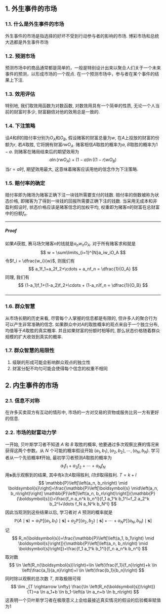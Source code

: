 ## 1. 外生事件的市场
### 1.1. 什么是外生事件的市场
外生事件的市场是指选择的好坏不受到行动参与者的影响的市场. 博彩市场和总统大选都是外生事件市场

### 1.2. 预测市场
预测市场中的商品通常都是简单的，一般是特别设计出来以聚合人们关于一个未来事件的预测，以形成市场的一个观点. 在一个预测市场中，参与者在某个事件的结果上下注. 

### 1.3. 效用评估
特别地, 我们取效用函数为对数函数, 对数效用具有一个简单的性质, 无论一个人当前的财富时多少, 财富翻倍对他的效用总是一致的. 

### 1.4. 下注策略
设$A$和$B$的赔付率分别为$O_A$和$O_B$, 假设赌客的财富总量为$w$, 在$A$上投放的财富的份额为$r$, 若$A$取胜, 它将拥有财富$rwO_A$. 赌客相信$A$取胜的概率为$a$, $B$取胜的概率为$1-a$. 则赌客在赌局结束后的期望效用为
$$
a\ln(rwO_A) + (1-a)\ln((1-r)wO_B)
$$
当$r=a$时, 期望效用最大, 这意味着赌客应该用他的信念作为下注策略. 

### 1.5. 赔付率的确定
赔付率即为赌场为赌客正确下注一块钱所需要支付的钱数. 赔付率的倒数被称为状态价格, 即赌客为了得到一块钱的回报所需要正确下注的钱数. 当采用无成本和非盈利假设时, 状态价格应该是赌客信念的加权平均, 权重即为赌客$n$的财富在总财富中的份额$f_n$. 
___
##### Proof
如果$A$获胜, 赛马场欠赌客$n$的钱就是$a_nw_nO_A$. 对于所有赌客求和就是
$$
w = \sum\limits_{i=1}^{N}a_iw_iO_A 
$$
令$f_i = \dfrac{w_i}{w}$, 则我们有
$$
a_1f_1+a_2f_2+\cdots + a_nf_n = \dfrac{1}{O_A}
$$ 
同理, 我们有
$$
(1-a_1)f_1+(1-a_2)f_2+\cdots + (1-a_n)f_n = \dfrac{1}{O_B}
$$
#####
___

### 1.6. 群众智慧
从市场长期的历史来看, 尽管每个人掌握的信息都是有限的, 但许多人的聚合行为可以产生非常准确的信念. 如果群众中对$A$的取胜概率的观点来自于一个独立分布, 均值等于$A$取胜的真实概率. 并且如果财富的份额时相等的, 那么状态价格随着群众规模的扩大收敛到真实的概率. 

### 1.7. 群众智慧的局限性
1. 级联的形成可能会影响群众观点的独立性
2. 财富分配不均匀可能会使得每个信念的权重不相同


## 2. 内生事件的市场
### 2.1. 信息不对称
在许多买卖双方有互动的情形中, 市场的一方对交易的货物或服务比另一方有更好的信息. 

### 2.2. 市场的财富动力学
一开始, 贝叶斯学习者不知道 $A$ 和 $B$ 取胜的概率, 他要通过多次观察比赛的情况来获得这两个参数。从 $N$ 个可能的概率假设开始 $\left(a_1, b_1\right),\left(a_2, b_2\right), \cdots,\left(a_N, b_N\right)$. 学习者从一个先验概率$\boldsymbol{f}$开始, 最初学习者预测$A$取胜的概率为
$$
a_1f_1+a_2f_2+\cdots + a_Nf_N
$$
用$\boldsymbol{s}$表示观察到的结果, 其中有$k$次$A$取得胜利, $l$次$B$取得胜利. $T = k+l$ 
$$
\mathbb{P}\left[\left(a_n, b_n\right) \mid \boldsymbol{s}\right]=\frac{\mathbb{P}\left[\boldsymbol{s} \mid\left(a_n, b_n\right)\right] \mathbb{P}\left[\left(a_n, b_n\right)\right]}{\mathbb{P}(\boldsymbol{s})}=\frac{f_n a_n^k b_n^l}{f_1 a_1^k b_1^l+f_2 a_2^k b_2^l+\ldots f_N a_N^k b_N^l}
$$ 
因此当观测到这些结果以后, 学习者对 ${A}$ 预测的概率就是 
$$
\mathbb{P}(A\mid \boldsymbol{s}) = a_1 \mathbb{P}\left[\left(a_1, b_1\right) \mid \boldsymbol{s}\right]+a_2 \mathbb{P}\left[\left(a_2, b_2\right) \mid \boldsymbol{s}\right]+\cdots+a_N \mathbb{P}\left[\left(a_N, b_N\right) \mid \boldsymbol{s}\right]
$$
记 
$$
R_n(\boldsymbol{s})=\frac{\mathbb{P}\left[\left(a_1, b_1\right) \mid \boldsymbol{s}\right]}{\mathbb{P}\left[\left(a_n, b_n\right) \mid \boldsymbol{s}\right]}=\frac{f_1 a_1^k b_1^l}{f_n a_n^k b_n^l}
$$
取对数 
$$
\ln \left(R_n(\boldsymbol{s})\right)=\ln \left(\frac{f_1}{f_n}\right)+k \ln \left(\frac{a_1}{a_n}\right)+l \ln \left(\frac{b_1}{b_n}\right)
$$ 
同时除以观察的总次数 $T$, 并取极限可得 
$$
\lim _{T \rightarrow \infty} \frac{\ln \left(R_n(\boldsymbol{s})\right)}{T}=a \ln a_1+b \ln b_1-\left(a \ln a_n+b \ln b_n\right)
$$
这表明一个贝叶斯学习者在极限意义上会给最接近真实情况的假设的后验概率赋值为$1$

